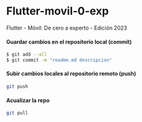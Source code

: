 
# Flutter-movil-0-exp
Flutter - Móvil: De cero a experto - Edición 2023


#### Guardar cambios en el repositorio local (commit)
```bash
$ git add --all
$ git commit -m "readme.md descripcion"
```

#### Subir cambios locales al repositorio remoto (push)
```bash
git push
```


#### Acualizar la repo
```bash
git pull
```